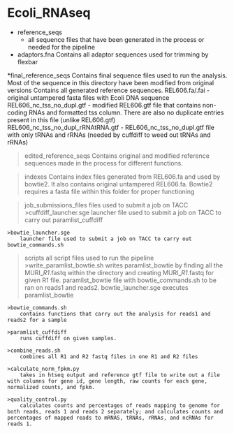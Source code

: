 Ecoli_RNAseq
============

* reference_seqs
	* all sequence files that have been generated in the process or needed for the pipeline
* adaptors.fna
	Contains all adaptor sequences used for trimming by flexbar
	
*final_reference_seqs
	Contains final sequence files used to run the analysis. Most of the sequence in this directory have been modified from original versions
	Contains all generated reference sequences.
	REL606.fa/.fai - original untampered fasta files with Ecoli DNA sequence
	REL606_nc_tss_no_dupl.gtf - modified REL606.gtf file that contains non-coding RNAs and formatted tss column. There are also no duplicate entries present in this file (unlike REL606.gtf)
	REL606_nc_tss_no_dupl_rRNAtRNA.gtf - REL606_nc_tss_no_dupl.gtf file with only tRNAs and rRNAs (needed by cuffdiff to weed out tRNAs and rRNAs)

>edited_reference_seqs
	Contains original and modified reference sequences made in the process for different functions.
	
>indexes
	Contains index files generated from REL606.fa and used by bowtie2. It also contains original untampered REL606.fa. Bowtie2 requires a fasta file within this folder for proper functioning

> job_submissions_files
files used to submit a job on TACC
	>cuffdiff_launcher.sge
		launcher file used to submit a job on TACC to carry out paramlist_cuffdiff
	
	>bowtie_launcher.sge
		launcher file used to submit a job on TACC to carry out bowtie_commands.sh

>scripts
all script files used to run the pipeline
	>write_paramlist_bowtie.sh
		writes paramlist_bowtie by finding all the MURI_*_R1_*.fastq within the directory and creating MURI_*_R1_*.fastq for given R1 file. paramlist_bowtie file with bowtie_commands.sh to be ran on reads1 and reads2. bowtie_launcher.sge executes paramlist_bowtie 

	>bowtie_commands.sh
		contains functions that carry out the analysis for reads1 and reads2 for a sample

	>paramlist_cuffdiff
		runs cuffdiff on given samples. 

	>combine_reads.sh
		combines all R1 and R2 fastq files in one R1 and R2 files
		
	>calculate_norm_fpkm.py
		takes in htseq output and reference gtf file to write out a file with columns for gene id, gene length, raw counts for each gene, normalized counts, and fpkm. 
	
	>quality_control.py
		calculates counts and percentages of reads mapping to genome for both reads, reads 1 and reads 2 separately; and calculates counts and percentages of mapped reads to mRNAS, tRNAs, rRNAs, and ncRNAs for reads 1.
		 
